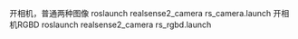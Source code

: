开相机，普通两种图像
roslaunch realsense2_camera rs_camera.launch
开相机RGBD
roslaunch realsense2_camera rs_rgbd.launch